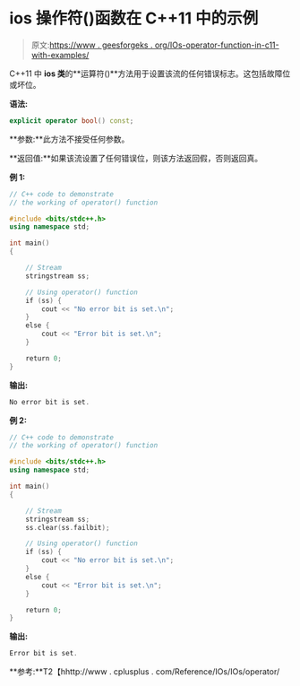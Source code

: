 # ios 操作符()函数在 C++11 中的示例

> 原文:[https://www . geesforgeks . org/IOs-operator-function-in-c11-with-examples/](https://www.geeksforgeeks.org/ios-operator-function-in-c11-with-examples/)

C++11 中 **ios 类**的**运算符()**方法用于设置该流的任何错误标志。这包括故障位或坏位。

**语法:**

```cpp
explicit operator bool() const;

```

**参数:**此方法不接受任何参数。

**返回值:**如果该流设置了任何错误位，则该方法返回假，否则返回真。

**例 1:**

```cpp
// C++ code to demonstrate
// the working of operator() function

#include <bits/stdc++.h>
using namespace std;

int main()
{

    // Stream
    stringstream ss;

    // Using operator() function
    if (ss) {
        cout << "No error bit is set.\n";
    }
    else {
        cout << "Error bit is set.\n";
    }

    return 0;
}
```

**输出:**

```cpp
No error bit is set.

```

**例 2:**

```cpp
// C++ code to demonstrate
// the working of operator() function

#include <bits/stdc++.h>
using namespace std;

int main()
{

    // Stream
    stringstream ss;
    ss.clear(ss.failbit);

    // Using operator() function
    if (ss) {
        cout << "No error bit is set.\n";
    }
    else {
        cout << "Error bit is set.\n";
    }

    return 0;
}
```

**输出:**

```cpp
Error bit is set.

```

**参考:**T2【hhttp://www . cplusplus . com/Reference/IOs/IOs/operator/